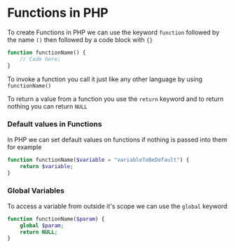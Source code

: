 # Functions in PHP

To create Functions in PHP we can use the keyword `function` followed by the name `()` then followed by a code block with `{}`

```php
function functionName() {
    // Code here;
}
```

To invoke a function you call it just like any other language by using `functionName()`

To return a value from a function you use the `return` keyword and to return nothing you can return `NULL` 

### Default values in Functions

In PHP we can set default values on functions if nothing is passed into them for example

```php
function functionName($variable = "variableToBeDefault") {
    return $variable;
}
```

### Global Variables

To access a variable from outside it's scope we can use the `global` keyword

```php
function functionName($param) {
    global $param;
    return NULL;
}
```

